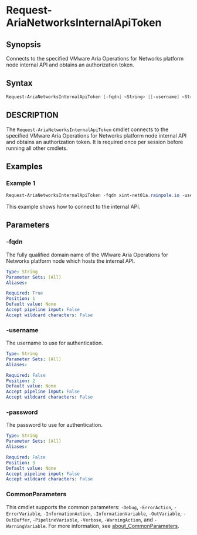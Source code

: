 # Request-AriaNetworksInternalApiToken

## Synopsis

Connects to the specified VMware Aria Operations for Networks platform node internal API and obtains an authorization token.

## Syntax

```powershell
Request-AriaNetworksInternalApiToken [-fqdn] <String> [[-username] <String>] [[-password] <String>] [<CommonParameters>]
```

## DESCRIPTION

The `Request-AriaNetworksInternalApiToken` cmdlet connects to the specified VMware Aria Operations for Networks platform node internal API and obtains an authorization token. It is required once per session before running all other cmdlets.

## Examples

### Example 1

```powershell
Request-AriaNetworksInternalApiToken -fqdn xint-net01a.rainpole.io -username admin@local -password VMw@re1!
```

This example shows how to connect to the internal API.

## Parameters

### -fqdn

The fully qualified domain name of the VMware Aria Operations for Networks platform node which hosts the internal API.

```yaml
Type: String
Parameter Sets: (All)
Aliases:

Required: True
Position: 1
Default value: None
Accept pipeline input: False
Accept wildcard characters: False
```

### -username

The username to use for authentication.

```yaml
Type: String
Parameter Sets: (All)
Aliases:

Required: False
Position: 2
Default value: None
Accept pipeline input: False
Accept wildcard characters: False
```

### -password

The password to use for authentication.

```yaml
Type: String
Parameter Sets: (All)
Aliases:

Required: False
Position: 3
Default value: None
Accept pipeline input: False
Accept wildcard characters: False
```

### CommonParameters

This cmdlet supports the common parameters: `-Debug`, `-ErrorAction`, `-ErrorVariable`, `-InformationAction`, `-InformationVariable`, `-OutVariable`, `-OutBuffer`, `-PipelineVariable`, `-Verbose`, `-WarningAction`, and `-WarningVariable`. For more information, see [about_CommonParameters](http://go.microsoft.com/fwlink/?LinkID=113216).
